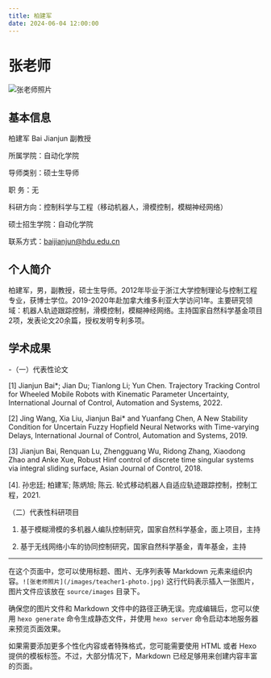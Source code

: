```yaml
---
title: 柏建军
date: 2024-06-04 12:00:00
---
```


# 张老师

![张老师照片](/images/teacher1-photo.jpg)

## 基本信息

柏建军  Bai Jianjun 副教授

所属学院：自动化学院

导师类别：硕士生导师

职    务：无

科研方向：控制科学与工程（移动机器人，滑模控制，模糊神经网络）

硕士招生学院：自动化学院

联系方式：baijianjun@hdu.edu.cn



## 个人简介

柏建军，男，副教授，硕士生导师。2012年毕业于浙江大学控制理论与控制工程专业，获博士学位。2019-2020年赴加拿大维多利亚大学访问1年。主要研究领域：机器人轨迹跟踪控制，滑模控制，模糊神经网络。主持国家自然科学基金项目2项，发表论文20余篇，授权发明专利多项。
## 学术成果

-（一）代表性论文

[1] Jianjun Bai*; Jian Du; Tianlong Li; Yun Chen. Trajectory Tracking Control for Wheeled Mobile Robots with Kinematic Parameter Uncertainty, International Journal of Control, Automation and Systems, 2022.

[2] Jing Wang, Xia Liu, Jianjun Bai* and Yuanfang Chen, A New Stability Condition for Uncertain Fuzzy Hopfield Neural Networks with Time-varying Delays, International Journal of Control, Automation and Systems, 2019.

[3] Jianjun Bai, Renquan Lu, Zhengguang Wu, Ridong Zhang, Xiaodong Zhao and Anke Xue, Robust Hinf control of discrete time singular systems via integral sliding surface, Asian Journal of Control, 2018.

[4]. 孙忠廷; 柏建军; 陈炳旭; 陈云. 轮式移动机器人自适应轨迹跟踪控制，控制工程，2021.

 

（二）代表性科研项目

1. 基于模糊滑模的多机器人编队控制研究，国家自然科学基金，面上项目，主持

2. 基于无线网络小车的协同控制研究，国家自然科学基金，青年基金，主持


---

在这个页面中，您可以使用标题、图片、无序列表等 Markdown 元素来组织内容。`![张老师照片](/images/teacher1-photo.jpg)` 这行代码表示插入一张图片，图片文件应该放在 `source/images` 目录下。

确保您的图片文件和 Markdown 文件中的路径正确无误。完成编辑后，您可以使用 `hexo generate` 命令生成静态文件，并使用 `hexo server` 命令启动本地服务器来预览页面效果。

如果需要添加更多个性化内容或者特殊格式，您可能需要使用 HTML 或者 Hexo 提供的模板标签。不过，大部分情况下，Markdown 已经足够用来创建内容丰富的页面。

